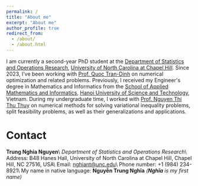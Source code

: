```yaml
---
permalink: /
title: "About me"
excerpt: "About me"
author_profile: true
redirect_from: 
  - /about/
  - /about.html
---
```


I am currently a second-year PhD student at the [Department of Statistics and Operations Research](https://stor.unc.edu/), [University of North Carolina at Chapel Hill](https://unc.edu/). Since 2023, I’ve been working with [Prof. Quoc Tran-Dinh](https://quoctd.web.unc.edu/) on numerical optimization and related problems. Previously, I received my Engineer's degree in Mathematics and Informatics from the [School of Applied Mathematics and Informatics](https://sami.hust.edu.vn/), [Hanoi University of Science and Technology](https://hust.edu.vn/), Vietnam. During my undergraduate time, I worked with [Prof. Nguyen Thi Thu Thuy](https://sami.hust.edu.vn/hoc-tap/giang-vien/?name=thuyntt) on numerical methods for solving variational inequality problems, split feasibility problems, as well as their generalizations and applications. 

# Contact
**Trung Nghia Nguyen**\\
_Department of Statistics and Operations Research_\\
Address: B48 Hanes Hall, University of North Carolina at Chapel Hill, Chapel Hill, NC 27516, USA\\
Email: nghiant@unc.edu\\
Phone number: +1 (984) 234-8921\\
My name in native language: **Nguyễn Trung Nghĩa** _(**Nghĩa** is my first name)_
